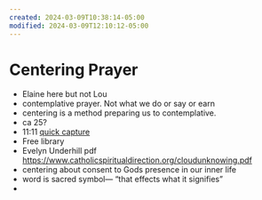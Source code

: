 ```yaml
---
created: 2024-03-09T10:38:14-05:00
modified: 2024-03-09T12:10:12-05:00
---
```


# Centering Prayer

- Elaine here but not Lou 
- contemplative prayer. Not what we do or say or earn 
- centering is a method preparing us to contemplative. 
- ca 25?
- 11:11 [quick capture](https://www.avonctlibrary.info/books-media/)
- Free library
- Evelyn Underhill pdf https://www.catholicspiritualdirection.org/cloudunknowing.pdf
- centering about consent to Gods presence in our inner life
- word is sacred symbol— “that effects what it signifies”
-
